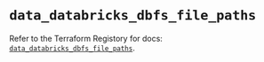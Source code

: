 # `data_databricks_dbfs_file_paths`

Refer to the Terraform Registory for docs: [`data_databricks_dbfs_file_paths`](https://registry.terraform.io/providers/databricks/databricks/1.31.1/docs/data-sources/dbfs_file_paths).
